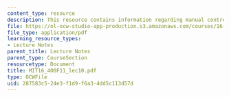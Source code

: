 ```yaml
---
content_type: resource
description: This resource contains information regarding manual control II.
file: https://ol-ocw-studio-app-production.s3.amazonaws.com/courses/16-400-human-factors-engineering-fall-2011/287583c524e3f1d9f6a34dd5c113d57d_MIT16_400F11_lec10.pdf
file_type: application/pdf
learning_resource_types:
- Lecture Notes
parent_title: Lecture Notes
parent_type: CourseSection
resourcetype: Document
title: MIT16_400F11_lec10.pdf
type: OCWFile
uid: 287583c5-24e3-f1d9-f6a3-4dd5c113d57d
---
```

